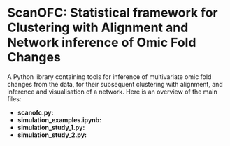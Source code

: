 # ScanOFC: Statistical framework for Clustering with Alignment and Network inference of Omic Fold Changes
A Python library containing tools for inference of multivariate omic fold changes from the data, for their subsequent clustering with alignment, and inference and visualisation of a network. Here is an overview of the main files:

- **scanofc.py:**
- **simulation_examples.ipynb:**
- **simulation_study_1.py:**
- **simulation_study_2.py:**


